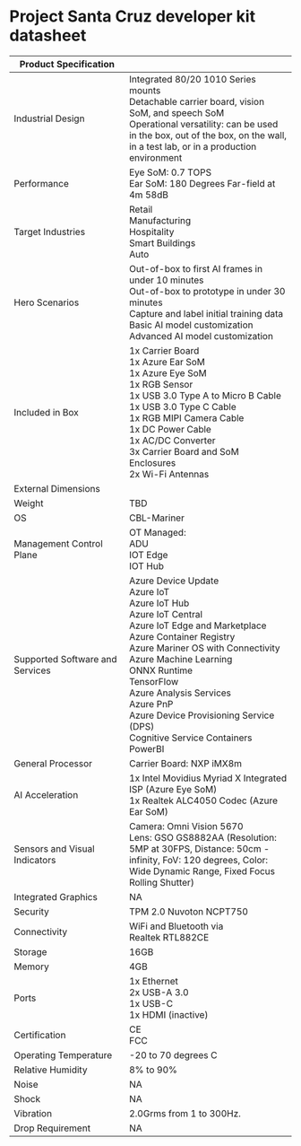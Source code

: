 <!---
title: Azure IoT edge AI vision and audio dev kit datasheet                     # the article title to show on the browser tab
description: Provides a list of important technical specifications for the Azure AI vision and audio dev kit.              # 115 - 145 character description to show in search results
author: elqu20      # the author's GitHub ID - will be auto-populated if set in settings.json
ms.author: v-elqu     # the author's Microsoft alias (if applicable) - will be auto-populated if set in settings.json
ms.date: {@date}           # the date - will be auto-populated when template is first applied
ms.topic: reference  # the type of article
--->
# Project Santa Cruz developer kit datasheet



|Product Specification           |     |
|--------------------------------|--------|
|Industrial Design               |Integrated 80/20 1010 Series mounts <br> Detachable carrier board, vision SoM, and speech SoM <br> Operational versatility: can be used in the box, out of the box, on the wall, in a test lab, or in a production environment |
|Performance                     |Eye SoM: 0.7 TOPS <br> Ear SoM: 180 Degrees Far-field at 4m 58dB   |
|Target Industries               |Retail <br> Manufacturing <br> Hospitality <br> Smart Buildings <br> Auto |
|Hero Scenarios                  |Out-of-box to first AI frames in under 10 minutes <br> Out-of-box to prototype in under 30 minutes <br> Capture and label initial training data <br> Basic AI model customization <br> Advanced AI model customization |
|Included in Box                 |1x Carrier Board <br> 1x Azure Ear SoM <br> 1x Azure Eye SoM <br> 1x RGB Sensor <br> 1x USB 3.0 Type A to Micro B Cable <br> 1x USB 3.0 Type C Cable <br> 1x RGB MIPI Camera Cable <br> 1x DC Power Cable <br> 1x AC/DC Converter <br> 3x Carrier Board and SoM Enclosures <br> 2x Wi-Fi Antennas  |
|External Dimensions             |  |
|Weight                          |TBD          |
|OS                              |CBL-Mariner           |
|Management Control Plane        |OT Managed: <br> ADU <br> IOT Edge <br> IOT Hub          |
|Supported Software and Services |Azure Device Update <br> Azure IoT <br> Azure IoT Hub <br> Azure IoT Central <br> Azure IoT Edge and Marketplace <br> Azure Container Registry <br> Azure Mariner OS with Connectivity <br> Azure Machine Learning <br> ONNX Runtime <br> TensorFlow <br> Azure Analysis Services <br> Azure PnP <br> Azure Device Provisioning Service (DPS) <br> Cognitive Service Containers <br> PowerBI       |
|General Processor               |Carrier Board: NXP iMX8m         |
|AI Acceleration                 |1x Intel Movidius Myriad X Integrated ISP (Azure Eye SoM) <br> 1x Realtek ALC4050 Codec (Azure Ear SoM)       |
|Sensors and Visual Indicators   |Camera: Omni Vision 5670 <br> Lens: GSO GS8882AA (Resolution: 5MP at 30FPS, Distance: 50cm - infinity, FoV: 120 degrees, Color: Wide Dynamic Range, Fixed Focus Rolling Shutter)          |
|Integrated Graphics             |NA       |
|Security                        |TPM 2.0 Nuvoton NCPT750 |
|Connectivity                    |WiFi and Bluetooth via Realtek RTL882CE      |
|Storage                         |16GB     |
|Memory                          |4GB     |
|Ports                           |1x Ethernet <br> 2x USB-A 3.0 <br> 1x USB-C <br> 1x HDMI (inactive)     |
|Certification                   |CE <br> FCC     |
|Operating Temperature           |-20 to 70 degrees C     |
|Relative Humidity               |8% to 90%    |
|Noise                           |NA     |
|Shock                           |NA     |
|Vibration                       |2.0Grms from 1 to 300Hz.     |
|Drop Requirement                |NA     |
